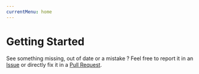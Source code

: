```yaml
---
currentMenu: home
---
```


# Getting Started

See something missing, out of date or a mistake ? Feel free to report it in an [Issue](https://github.com/Innmind/witness/issues/new) or directly fix it in a [Pull Request](https://github.com/Innmind/witness/pulls).
